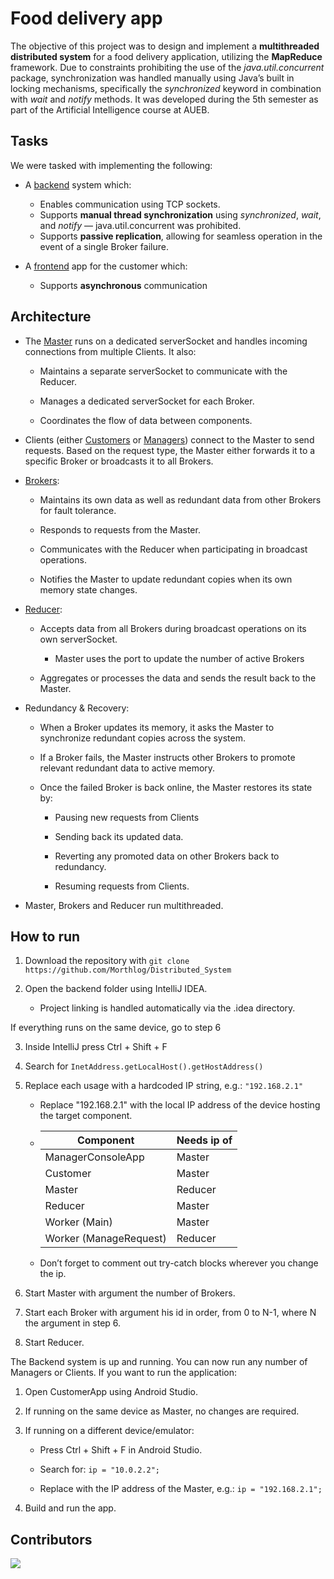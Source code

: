 # Food delivery app
The objective of this project was to design and implement a **multithreaded distributed system** for a food delivery application, utilizing the **MapReduce** framework. Due to constraints prohibiting the use of the *java.util.concurrent* package, synchronization was handled manually using Java’s built in locking mechanisms, specifically the *synchronized* keyword in combination with *wait* and *notify* methods. It was developed during the 5th semester as part of the Artificial Intelligence course at AUEB.


## Tasks

We were tasked with implementing the following:

* A [backend](Backend) system which:
    * Enables communication using TCP sockets.
    * Supports **manual thread synchronization** using *synchronized*, *wait*, and *notify* — java.util.concurrent was prohibited.
    * Supports **passive replication**, allowing for seamless operation in the event of a single Broker failure.

* A [frontend](CustomerApp) app for the customer which: 
    * Supports **asynchronous** communication

## Architecture

* The [Master](Backend/src/Master.java) runs on a dedicated serverSocket and handles incoming connections from multiple Clients. It also:

	* Maintains a separate serverSocket to communicate with the Reducer.

	* Manages a dedicated serverSocket for each Broker.

	* Coordinates the flow of data between components.


* Clients (either [Customers](Backend/src/Customer.java) or [Managers](Backend/src/ManagerConsoleApp.java)) connect to the Master to send requests. Based on the request type, the Master either forwards it to a specific Broker or broadcasts it to all Brokers.

* [Brokers](Backend/src/Worker.java):

    * Maintains its own data as well as redundant data from other Brokers for fault tolerance.

    * Responds to requests from the Master.

    * Communicates with the Reducer when participating in broadcast operations.

    * Notifies the Master to update redundant copies when its own memory state changes.

* [Reducer](Backend/src/Reducer.java):

    * Accepts data from all Brokers during broadcast operations on its own serverSocket.
        * Master uses the port to update the number of active Brokers 

    * Aggregates or processes the data and sends the result back to the Master.

* Redundancy & Recovery:

    * When a Broker updates its memory, it asks the Master to synchronize redundant copies across the system.

    * If a Broker fails, the Master instructs other Brokers to promote relevant redundant data to active memory.

    * Once the failed Broker is back online, the Master restores its state by:

		* Pausing new requests from Clients

        * Sending back its updated data.

        * Reverting any promoted data on other Brokers back to redundancy.
        
		* Resuming requests from Clients. 

* Master, Brokers and Reducer run multithreaded.

## How to run

1. Download the repository with
` git clone https://github.com/Morthlog/Distributed_System `

2. Open the backend folder using IntelliJ IDEA.

   * Project linking is handled automatically via the .idea directory.

If everything runs on the same device, go to step 6

3. Inside IntelliJ press Ctrl + Shift + F
   
4. Search for `InetAddress.getLocalHost().getHostAddress()
`

5. Replace each usage with a hardcoded IP string, e.g.: `"192.168.2.1"`
   * Replace "192.168.2.1" with the local IP address of the device hosting the target component.

    *   | Component 				| Needs ip of 	|  
     	|-							|-				|
     	| ManagerConsoleApp 		| Master		|  
     	| Customer 					| Master 		|   
     	| Master 					| Reducer      	|   
     	| Reducer 					| Master 		|  
     	| Worker (Main) 			| Master 		|  
     	| Worker (ManageRequest) 	| Reducer 		|  

	* Don’t forget to comment out try-catch blocks wherever you change the ip.

6. Start Master with argument the number of Brokers.
7. Start each Broker with argument his id in order, from 0 to N-1, where N the argument in step 6.
8. Start Reducer.

The Backend system is up and running. You can now run any number of Managers or Clients. If you want to run the application:

1. Open CustomerApp using Android Studio.

2. If running on the same device as Master, no changes are required.

3. If running on a different device/emulator:

    * Press Ctrl + Shift + F in Android Studio.

    * Search for: `ip = "10.0.2.2";`

	* Replace with the IP address of the Master, e.g.:
    `ip = "192.168.2.1";`

4. Build and run the app.

## Contributors
<a href="https://github.com/Morthlog/Distributed_System/graphs/contributors">
  <img src="https://contrib.rocks/image?repo=Morthlog/Distributed_System"/>
</a>
